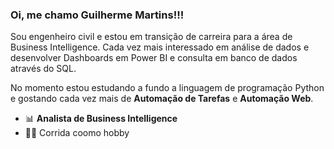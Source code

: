 ### Oi, me chamo Guilherme Martins!!!

Sou engenheiro civil e estou em transição de carreira para a área de Business Intelligence. Cada vez mais interessado em análise de dados e desenvolver Dashboards em Power BI e consulta em banco de dados através do SQL. 

No momento estou estudando a fundo a linguagem de programação Python e gostando cada vez mais de **Automação de Tarefas** e **Automação Web**. 

- 📊 **Analista de Business Intelligence** 
- 🏃‍♂️ Corrida coomo hobby

<!--
**guilhermediasmartins2/guilhermediasmartins2** is a ✨ _special_ ✨ repository because its `README.md` (this file) appears on your GitHub profile.

Here are some ideas to get you started:

- 🔭 I’m currently working on ...
- 🌱 I’m currently learning ...
- 👯 I’m looking to collaborate on ...
- 🤔 I’m looking for help with ...
- 💬 Ask me about ...
- 📫 How to reach me: ...
- 😄 Pronouns: ...
- ⚡ Fun fact: ...
-->
